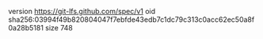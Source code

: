 version https://git-lfs.github.com/spec/v1
oid sha256:03994f49b820804047f7ebfde43edb7c1dc79c313c0acc62ec50a8f0a28b5181
size 748
